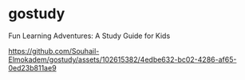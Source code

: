 # gostudy
Fun Learning Adventures: A Study Guide for Kids

https://github.com/Souhail-Elmokadem/gostudy/assets/102615382/4edbe632-bc02-4286-af65-0ed23b811ae9

